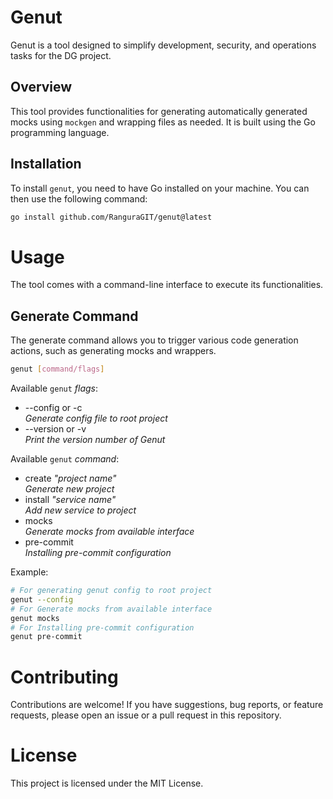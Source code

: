 # Genut

Genut is a tool designed to simplify development, security, and operations tasks for the DG project.

## Overview

This tool provides functionalities for generating automatically generated mocks using `mockgen` and wrapping files as needed. It is built using the Go programming language.

## Installation

To install `genut`, you need to have Go installed on your machine. You can then use the following command:

```bash
go install github.com/RanguraGIT/genut@latest

```

# Usage

The tool comes with a command-line interface to execute its functionalities.

## Generate Command

The generate command allows you to trigger various code generation actions, such as generating mocks and wrappers.

```bash
genut [command/flags]

```
Available `genut` *flags*:
- --config or -c       
*Generate config file to root project*
- --version or -v      
*Print the version number of Genut*

Available `genut` *command*:
- create  *"project name"*    
*Generate new project*
- install *"service name"*  
*Add new service to project*
- mocks  
*Generate mocks from available interface*
- pre-commit  
*Installing pre-commit configuration*


Example:
```bash
# For generating genut config to root project
genut --config
# For Generate mocks from available interface
genut mocks
# For Installing pre-commit configuration
genut pre-commit
```

# Contributing

Contributions are welcome! If you have suggestions, bug reports, or feature requests, please open an issue or a pull request in this repository.

# License

This project is licensed under the MIT License.
